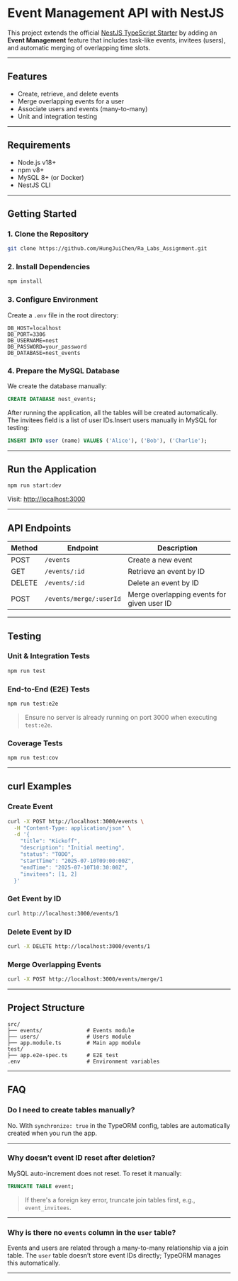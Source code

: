 # Event Management API with NestJS

This project extends the official [NestJS TypeScript Starter](https://github.com/nestjs/typescript-starter) by adding an **Event Management** feature that includes task-like events, invitees (users), and automatic merging of overlapping time slots.

---

##  Features

-  Create, retrieve, and delete events
-  Merge overlapping events for a user
-  Associate users and events (many-to-many)
-  Unit and integration testing

---

## Requirements

- Node.js v18+
- npm v8+
- MySQL 8+ (or Docker)
- NestJS CLI

---

## Getting Started

### 1. Clone the Repository

```bash
git clone https://github.com/HungJuiChen/Ra_Labs_Assignment.git
```

### 2. Install Dependencies

```bash
npm install
```

### 3. Configure Environment

Create a `.env` file in the root directory:

```env
DB_HOST=localhost
DB_PORT=3306
DB_USERNAME=nest
DB_PASSWORD=your_password
DB_DATABASE=nest_events
```

### 4. Prepare the MySQL Database

We create the database manually:

```sql
CREATE DATABASE nest_events;
```

After running the application, all the tables will be created automatically. The invitees field is a list of user IDs.Insert users manually in MySQL for testing:

```sql
INSERT INTO user (name) VALUES ('Alice'), ('Bob'), ('Charlie');
```

---

## Run the Application

```bash
npm run start:dev
```

Visit: [http://localhost:3000](http://localhost:3000)

---

## API Endpoints

| Method | Endpoint                | Description                                |
|--------|-------------------------|--------------------------------------------|
| POST   | `/events`               | Create a new event                         |
| GET    | `/events/:id`           | Retrieve an event by ID                    |
| DELETE | `/events/:id`           | Delete an event by ID                      |
| POST   | `/events/merge/:userId` | Merge overlapping events for given user ID |

---

## Testing

### Unit & Integration Tests

```bash
npm run test
```

### End-to-End (E2E) Tests

```bash
npm run test:e2e
```

> Ensure no server is already running on port 3000 when executing `test:e2e`.


### Coverage Tests

```bash
npm run test:cov
```



---

## curl Examples

### Create Event

```bash
curl -X POST http://localhost:3000/events \
  -H "Content-Type: application/json" \
  -d '{
    "title": "Kickoff",
    "description": "Initial meeting",
    "status": "TODO",
    "startTime": "2025-07-10T09:00:00Z",
    "endTime": "2025-07-10T10:30:00Z",
    "invitees": [1, 2]
  }'
```

### Get Event by ID

```bash
curl http://localhost:3000/events/1
```

### Delete Event by ID

```bash
curl -X DELETE http://localhost:3000/events/1
```

### Merge Overlapping Events

```bash
curl -X POST http://localhost:3000/events/merge/1
```

---

## Project Structure

```
src/
├── events/              # Events module
├── users/               # Users module
├── app.module.ts        # Main app module
test/
├── app.e2e-spec.ts      # E2E test
.env                     # Environment variables
```

---
## FAQ

### Do I need to create tables manually?

No. With `synchronize: true` in the TypeORM config, tables are automatically created when you run the app.

---

### Why doesn’t event ID reset after deletion?

MySQL auto-increment does not reset. To reset it manually:

```sql
TRUNCATE TABLE event;
```

> If there's a foreign key error, truncate join tables first, e.g., `event_invitees`.

---

### Why is there no `events` column in the `user` table?

Events and users are related through a many-to-many relationship via a join table. The `user` table doesn’t store event IDs directly; TypeORM manages this automatically.

---
